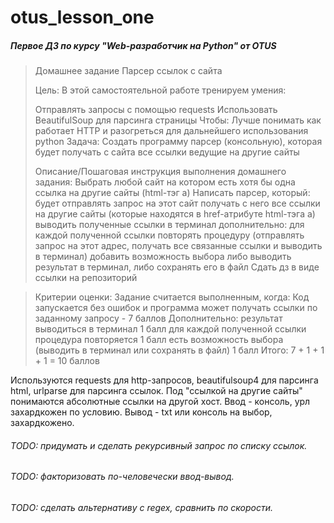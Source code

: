# otus_lesson_one
##### Первое ДЗ по курсу "Web-разработчик на Python" от OTUS #####
 
>Домашнее задание
>Парсер ссылок с сайта
>
>Цель:
>В этой самостоятельной работе тренируем умения:
>
>Отправлять запросы с помощью requests
>Использовать BeautifulSoup для парсинга страницы
>Чтобы:
>Лучше понимать как работает HTTP и разогреться для дальнейшего использования python
>Задача:
>Создать программу парсер (консольную), которая будет получать с сайта все ссылки ведущие на другие сайты
>
>Описание/Пошаговая инструкция выполнения домашнего задания:
>Выбрать любой сайт на котором есть хотя бы одна ссылка на другие сайты (html-тэг a)
>Написать парсер, который:
>будет отправлять запрос на этот сайт
>получать с него все ссылки на другие сайты (которые находятся в href-атрибуте html-тэга а)
>выводить полученные ссылки в терминал
>дополнительно:
>для каждой полученной ссылки повторять процедуру (отправлять запрос на этот адрес, получать все связанные ссылки и выводить в терминал)
>добавить возможность выбора либо выводить результат в терминал, либо сохранять его в файл
>Сдать дз в виде ссылки на репозиторий

>Критерии оценки:
>Задание считается выполненным, когда:
>Код запускается без ошибок и программа может получать ссылки по заданному запросу - 7 баллов
>Дополнительно:
>результат выводиться в терминал 1 балл
>для каждой полученной ссылки процедура повторяется 1 балл
>есть возможность выбора (выводить в терминал или сохранять в файл) 1 балл
>Итого: 7 + 1 + 1 + 1 = 10 баллов

Используются requests для http-запросов, beautifulsoup4 для парсинга html, urlparse для парсинга ссылок. Под "ссылкой на другие сайты" понимаются абсолютные ссылки на другой хост. Ввод - консоль, урл захардкожен по условию. Вывод - txt или консоль на выбор, захардкожено. 
###### TODO: придумать и сделать рекурсивный запрос по списку ссылок. ######
###### TODO: факторизовать по-человечески ввод-вывод. ######
###### TODO: сделать альтернативу с regex, сравнить по скорости. ######
